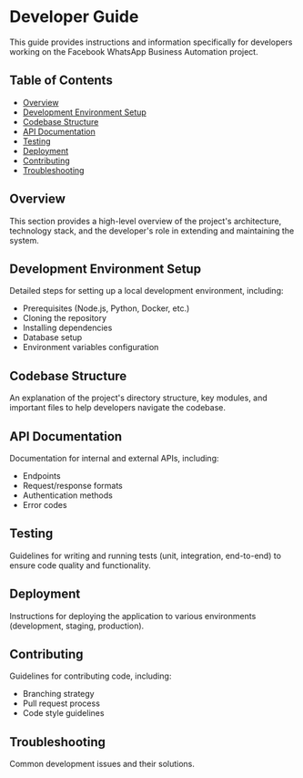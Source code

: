# Developer Guide

This guide provides instructions and information specifically for developers working on the Facebook WhatsApp Business Automation project.

## Table of Contents
- [Overview](#overview)
- [Development Environment Setup](#development-environment-setup)
- [Codebase Structure](#codebase-structure)
- [API Documentation](#api-documentation)
- [Testing](#testing)
- [Deployment](#deployment)
- [Contributing](#contributing)
- [Troubleshooting](#troubleshooting)

## Overview

This section provides a high-level overview of the project's architecture, technology stack, and the developer's role in extending and maintaining the system.

## Development Environment Setup

Detailed steps for setting up a local development environment, including:
- Prerequisites (Node.js, Python, Docker, etc.)
- Cloning the repository
- Installing dependencies
- Database setup
- Environment variables configuration

## Codebase Structure

An explanation of the project's directory structure, key modules, and important files to help developers navigate the codebase.

## API Documentation

Documentation for internal and external APIs, including:
- Endpoints
- Request/response formats
- Authentication methods
- Error codes

## Testing

Guidelines for writing and running tests (unit, integration, end-to-end) to ensure code quality and functionality.

## Deployment

Instructions for deploying the application to various environments (development, staging, production).

## Contributing

Guidelines for contributing code, including:
- Branching strategy
- Pull request process
- Code style guidelines

## Troubleshooting

Common development issues and their solutions.